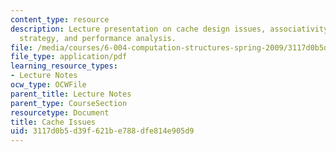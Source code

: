 ```yaml
---
content_type: resource
description: Lecture presentation on cache design issues, associativity, replacement
  strategy, and performance analysis.
file: /media/courses/6-004-computation-structures-spring-2009/3117d0b5d39f621be788dfe814e905d9_MIT6_004s09_lec16.pdf
file_type: application/pdf
learning_resource_types:
- Lecture Notes
ocw_type: OCWFile
parent_title: Lecture Notes
parent_type: CourseSection
resourcetype: Document
title: Cache Issues
uid: 3117d0b5-d39f-621b-e788-dfe814e905d9
---
```

